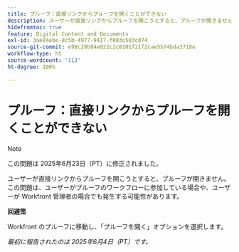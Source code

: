 ```yaml
---
title: プルーフ：直接リンクからプルーフを開くことができない
description: ユーザーが直接リンクからプルーフを開こうとすると、プルーフが開きません。この問題は、ユーザーがプルーフのワークフローに参加している場合や、ユーザーが Workfront 管理者の場合でも発生する可能性があります。
hidefromtoc: true
feature: Digital Content and Documents
exl-id: 3ae84ebe-8c5b-4977-9417-f003c503c074
source-git-commit: e98c29b84e022c2c8101f21f2cae5b74bda3718e
workflow-type: ht
source-wordcount: '113'
ht-degree: 100%

---
```


# プルーフ：直接リンクからプルーフを開くことができない

>[!NOTE]
>
>この問題は 2025年6月23日（PT）に修正されました。

ユーザーが直接リンクからプルーフを開こうとすると、プルーフが開きません。この問題は、ユーザーがプルーフのワークフローに参加している場合や、ユーザーが Workfront 管理者の場合でも発生する可能性があります。

**回避策**

Workfront のプルーフに移動し、「プルーフを開く」オプションを選択します。

_最初に報告されたのは 2025年6月4日（PT）です。_
